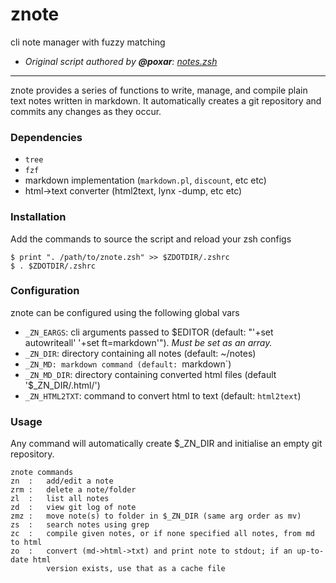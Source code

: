 znote
=====

cli note manager with fuzzy matching
- *Original script authored by __@poxar__: [notes.zsh](https://github.com/poxar/dotfiles/blob/master/base/.zsh.d/notes.zsh)*

---
znote provides a series of functions to write, manage, and compile plain text notes written in markdown. It automatically creates a git repository and commits any changes as they occur.

### Dependencies
- `tree`
- `fzf`
- markdown implementation (`markdown.pl`, `discount`, etc etc)
- html-\>text converter (html2text, lynx -dump, etc etc)

### Installation
Add the commands to source the script and reload your zsh configs

```
$ print ". /path/to/znote.zsh" >> $ZDOTDIR/.zshrc
$ . $ZDOTDIR/.zshrc
```


### Configuration
znote can be configured using the following global vars
- `_ZN_EARGS`: cli arguments passed to $EDITOR (default: "'+set autowriteall' '+set ft=markdown'"). *Must be set as an array.*
- `_ZN_DIR`: directory containing all notes (default: ~/notes)
- `_ZN_MD: markdown command (default: `markdown`)
- `_ZN_MD_DIR`: directory containing converted html files (default '$_ZN_DIR/.html/')
- `_ZN_HTML2TXT`: command to convert html to text (default: `html2text`)

### Usage
Any command will automatically create $_ZN_DIR and initialise an empty git repository.

```
znote commands
zn  :   add/edit a note
zrm :   delete a note/folder
zl  :   list all notes
zd  :   view git log of note
zmz :   move note(s) to folder in $_ZN_DIR (same arg order as mv)
zs  :   search notes using grep
zc  :   compile given notes, or if none specified all notes, from md to html
zo  :   convert (md->html->txt) and print note to stdout; if an up-to-date html
        version exists, use that as a cache file
```


